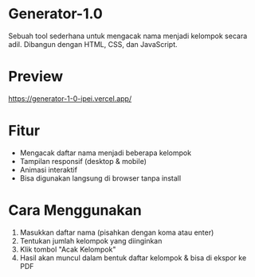 # Generator-1.0

Sebuah tool sederhana untuk mengacak nama menjadi kelompok secara adil. Dibangun dengan HTML, CSS, dan JavaScript.

# Preview 
https://generator-1-0-ipei.vercel.app/

# Fitur
- Mengacak daftar nama menjadi beberapa kelompok
- Tampilan responsif (desktop & mobile)
- Animasi interaktif
- Bisa digunakan langsung di browser tanpa install

# Cara Menggunakan
1. Masukkan daftar nama (pisahkan dengan koma atau enter)
2. Tentukan jumlah kelompok yang diinginkan
3. Klik tombol "Acak Kelompok"
4. Hasil akan muncul dalam bentuk daftar kelompok & bisa di ekspor ke PDF
